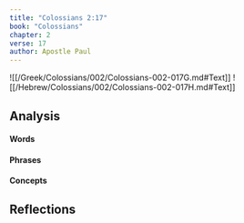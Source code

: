 ```yaml
---
title: "Colossians 2:17"
book: "Colossians"
chapter: 2
verse: 17
author: Apostle Paul
---
```

![[/Greek/Colossians/002/Colossians-002-017G.md#Text]]
![[/Hebrew/Colossians/002/Colossians-002-017H.md#Text]]

## Analysis

#### Words

#### Phrases

#### Concepts

## Reflections
